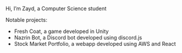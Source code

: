 Hi, I’m Zayd, a Computer Science student

Notable projects:
- Fresh Coat, a game developed in Unity
- Nazrin Bot, a Discord bot developed using discord.js
- Stock Market Portfolio, a webapp developed using AWS and React
<!---
zaydjd/zaydjd is a ✨ special ✨ repository because its `README.md` (this file) appears on your GitHub profile.
You can click the Preview link to take a look at your changes.
--->
